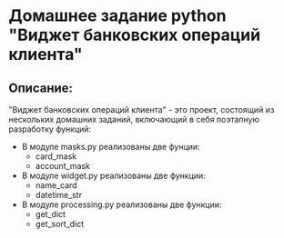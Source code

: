 # Домашнее задание python "Виджет банковских операций клиента"
## Описание:
"Виджет банковских операций клиента" - это проект, состоящий из нескольких домашних заданий, включающий в себя поэтапную разработку функций:
- В модуле masks.py реализованы две фунции: 
  - card_mask 
  - account_mask
- В модуле widget.py реализованы две функции: 
  - name_card
  - datetime_str
- В модуле processing.py реализованы две функции:
  - get_dict
  - get_sort_dict
   